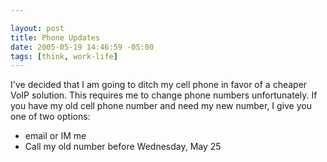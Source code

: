 ```yaml
--- 

layout: post
title: Phone Updates
date: 2005-05-19 14:46:59 -05:00
tags: [think, work-life]
---
```

I've decided that I am going to ditch my cell phone in favor of a cheaper VoIP solution.    This requires me to change phone numbers unfortunately.  If you have my old cell phone number and need my new number, I give you one of two options:
<ul>
	<li> email or IM me</li>
	<li>Call my old number before Wednesday, May 25</li>
</ul>
